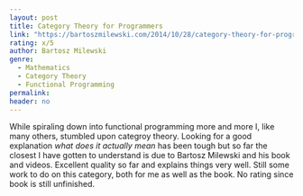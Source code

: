 ```yaml
---
layout: post
title: Category Theory for Programmers
link: "https://bartoszmilewski.com/2014/10/28/category-theory-for-programmers-the-preface/"
rating: x/5
author: Bartosz Milewski
genre:
  - Mathematics
  - Category Theory
  - Functional Programming
permalink:
header: no
---
```


While spiraling down into functional programming more and more I, like many others, stumbled upon categroy theory. Looking for a good explanation *what does it actually mean* has been tough but so far the closest I have gotten to understand is due to Bartosz Milewski and his book and videos. Excellent quality so far and explains things very well. Still some work to do on this category, both for me as well as the book. No rating since book is still unfinished.
